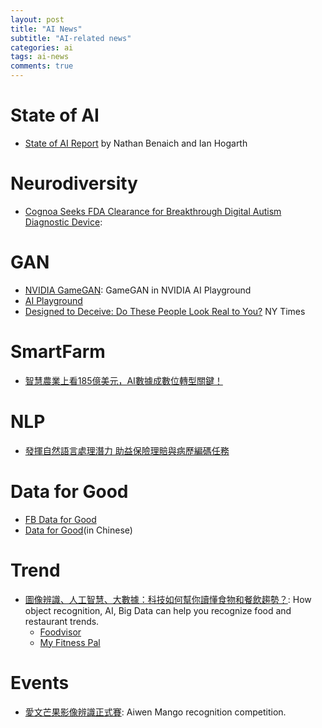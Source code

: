 ```yaml
---
layout: post
title: "AI News"
subtitle: "AI-related news"
categories: ai
tags: ai-news
comments: true
---
```

# State of AI
* [State of AI Report](https://docs.google.com/presentation/d/1ZUimafgXCBSLsgbacd6-a-dqO7yLyzIl1ZJbiCBUUT4/edit#slide=id.g91abfa2eb7_1_283)
by Nathan Benaich and Ian Hogarth

# Neurodiversity
* [Cognoa Seeks FDA Clearance for Breakthrough Digital Autism Diagnostic Device](https://www.globenewswire.com/news-release/2020/09/23/2098045/0/en/Cognoa-Seeks-FDA-Clearance-for-Breakthrough-Digital-Autism-Diagnostic-Device-After-Successful-Pivotal-Study.html):

# GAN
* [NVIDIA GameGAN](https://www.nvidia.com/en-us/research/ai-playground/): GameGAN in NVIDIA AI Playground
* [AI Playground](https://theaiplayground.com/blocks/new)
* [Designed to Deceive: Do These People Look Real to You?](https://www.nytimes.com/interactive/2020/11/21/science/artificial-intelligence-fake-people-faces.html?fbclid=IwAR1jRezSxU144vUy5bytBJN0tT0R4kbiJtJAhnrGBSTYyN_QowEDiJ9hfho)
  NY Times

# SmartFarm
* [智慧農業上看185億美元，AI數據成數位轉型關鍵！](https://www.bnext.com.tw/article/58991/intelligent-agriculture)

# NLP
* [發揮自然語言處理潛力 助益保險理賠與病歷編碼任務](https://www.digitimes.com.tw/iot/article.asp?cat=158&cat1=20&cat2=15&id=0000567219_EIO120R22S842S8KH2MST)

# Data for Good
* [FB Data for Good](https://dataforgood.fb.com/)
* [Data for Good](https://edge.aif.tw/article-using-data-to-change-the-world/)(in Chinese)
# Trend
* [圖像辨識、人工智慧、大數據：科技如何幫你讀懂食物和餐飲趨勢？](https://nommagazine.com/%E5%9C%96%E5%83%8F%E8%BE%A8%E8%AD%98%E3%80%81%E4%BA%BA%E5%B7%A5%E6%99%BA%E6%85%A7%E3%80%81%E5%A4%A7%E6%95%B8%E6%93%9A%EF%BC%9A%E7%A7%91%E6%8A%80%E5%A6%82%E4%BD%95%E5%B9%AB%E4%BD%A0%E8%AE%80%E6%87%82/):
How object recognition, AI, Big Data can help you recognize food and restaurant trends.
  * [Foodvisor](https://www.foodvisor.io/)
  * [My Fitness Pal](https://www.myfitnesspal.com/) 

# Events
* [愛文芒果影像辨識正式賽](https://aidea-web.tw/aicup_mango): Aiwen Mango recognition competition.